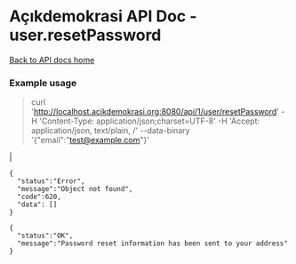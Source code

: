 # Açıkdemokrasi API Doc - user.resetPassword

[Back to API docs home](Home)

### Example usage

>    curl 'http://localhost.acikdemokrasi.org:8080/api/1/user/resetPassword' -H 'Content-Type: application/json;charset=UTF-8' -H 'Accept: application/json, text/plain, /' --data-binary '{"email":"test@example.com"}'

|

```
{
  "status":"Error",
  "message":"Object not found",
  "code":620,
  "data": []
}
```
```
{
  "status":"OK",
  "message":"Password reset information has been sent to your address"
}
```
